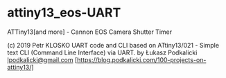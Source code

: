 # attiny13_eos-UART
ATTiny13[and more] - Cannon EOS Camera Shutter Timer

(c) 2019 Petr KLOSKO
UART code and CLI based on 
      ATtiny13/021 -  Simple text CLI (Command Line Interface) via UART.
      by Łukasz Podkalicki <lpodkalicki@gmail.com>
      [https://blog.podkalicki.com/100-projects-on-attiny13/]
